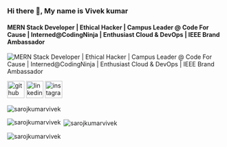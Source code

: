 ### Hi there 👋, My name is Vivek kumar
#### MERN Stack Developer | Ethical Hacker | Campus Leader @ Code For Cause | Interned@CodingNinja | Enthusiast Cloud & DevOps | IEEE Brand Ambassador
![MERN Stack Developer | Ethical Hacker | Campus Leader @ Code For Cause | Interned@CodingNinja | Enthusiast Cloud & DevOps | IEEE Brand Ambassador](https://media-exp1.licdn.com/dms/image/C4E16AQFqd4tGfN799A/profile-displaybackgroundimage-shrink_350_1400/0/1607326760882?e=1615420800&v=beta&t=50UXY3IL2--lVxRUjQqdqfNAgswn92gcdFbNG5tQT_g)




[<img src='https://cdn.jsdelivr.net/npm/simple-icons@3.0.1/icons/github.svg' alt='github' height='40'>](https://github.com/https://github.com/sarojkumarvivek)  [<img src='https://cdn.jsdelivr.net/npm/simple-icons@3.0.1/icons/linkedin.svg' alt='linkedin' height='40'>](https://www.linkedin.com/in/https://www.linkedin.com/in/sarojkumarvivek/)  [<img src='https://cdn.jsdelivr.net/npm/simple-icons@3.0.1/icons/instagram.svg' alt='instagram' height='40'>](https://www.instagram.com/https://instagram.com/sarojkumarvivek/)  


<p align="left"> <img src="https://komarev.com/ghpvc/?username=sarojkumarvivek&label=Profile%20views&color=0e75b6&style=flat" alt="sarojkumarvivek" /> </p>


<p><img align="left" src="https://github-readme-stats.vercel.app/api/top-langs?username=sarojkumarvivek&show_icons=true&locale=en&layout=compact" alt="sarojkumarvivek" /></p>

<p>&nbsp;<img align="center" src="https://github-readme-stats.vercel.app/api?username=sarojkumarvivek&show_icons=true&locale=en" alt="sarojkumarvivek" /></p>

<p><img align="center" src="https://github-readme-streak-stats.herokuapp.com/?user=sarojkumarvivek&" alt="sarojkumarvivek" /></p>
<!--<p align="left"> <a href="https://github.com/ryo-ma/github-profile-trophy"><img src="https://github-profile-trophy.vercel.app/?username=sarojkumarvivek" alt="sarojkumarvivek" /></a> </p>
<p align="left"> <a href="https://twitter.com/" target="blank"><img src="https://img.shields.io/twitter/follow/?logo=twitter&style=for-the-badge" alt="" /></a> </p>
-->








 

<!--
**sarojkumarvivek/sarojkumarvivek** is a ✨ _special_ ✨ repository because its `README.md` (this file) appears on your GitHub profile.

Here are some ideas to get you started:

- 🔭 I’m currently working on ...
- 🌱 I’m currently learning ...
- 👯 I’m looking to collaborate on ...
- 🤔 I’m looking for help with ...
- 💬 Ask me about ...
- 📫 How to reach me: ...
- 😄 Pronouns: ...
- ⚡ Fun fact: ...
-->
